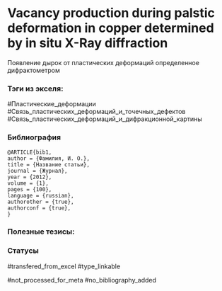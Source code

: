 # Vacancy production during palstic deformation in copper determined by in situ X-Ray diffraction

Появление дырок от пластических деформаций определенное дифрактометром

### Тэги из экселя:
#Пластические_деформации
#Связь_пластических_деформаций_и_точечных_дефектов
#Связь_пластических_деформаций_и_дифракционной_картины 

### Библиография
```
@ARTICLE{bib1,
author = {Фамилия, И. О.},
title = {Название статьи},
journal = {Журнал},
year = {2012},
volume = {1},
pages = {100},
language = {russian},
authorother = {true},
authorconf = {true},
}
```

### Полезные тезисы:

### Статусы
#transfered_from_excel 
#type_linkable 

#not_processed_for_meta
#no_bibliography_added